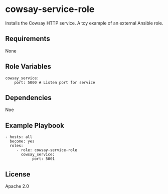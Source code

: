cowsay-service-role
===================
Installs the Cowsay HTTP service. A toy example of an external Ansible role.

Requirements
------------
None

Role Variables
--------------

    cowsay_service:
        port: 5000 # Listen port for service

Dependencies
------------
Noe

Example Playbook
----------------

    - hosts: all
      become: yes
      roles:
         - role: cowsay-service-role
           cowsay_service:
                port: 5001

License
-------
Apache 2.0
